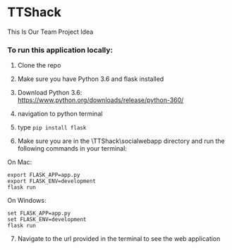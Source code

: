 # TTShack

This Is Our Team Project Idea

### To run this application locally:

1. Clone the repo
2. Make sure you have Python 3.6 and flask installed
3. Download Python 3.6: https://www.python.org/downloads/release/python-360/
4. navigation to python terminal
5. type ```pip install flask```

6. Make sure you are in the \TTShack\socialwebapp directory and run the following commands in your terminal:

On Mac:
```
export FLASK_APP=app.py
export FLASK_ENV=development
flask run
```

On Windows:
```
set FLASK_APP=app.py
set FLASK_ENV=development
flask run
```

7. Navigate to the url provided in the terminal to see the web application
